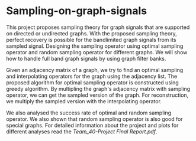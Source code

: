 # Sampling-on-graph-signals

This project proposes sampling theory for graph signals that are supported on directed or
undirected graphs. With the proposed sampling theory, perfect recovery is possible for the
bandlimited graph signals from its sampled signal. Designing the sampling operator using
optimal sampling operator and random sampling operator for different graphs. We will
show how to handle full band graph signals by using graph filter banks.

Given an adjacency matrix of a graph, we try to find an optimal sampling and interpolating operators for the graph using the adjacency list. The proposed algorithm for optimal sampling operator is constructed using greedy algorithm. By multipling the graph's adjacency matrix with sampling operator, we can get the sampled version of the graph. For reconstruction, we multiply the sampled version with the interpolating operator. 

We also analysed the success rate of optimal and random sampling operator. We also shown that random sampling operator is also good for special graphs. For detailed information about the project and plots for different analyses read the _Team_40-Project Final Report.pdf_.
